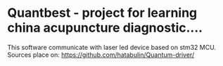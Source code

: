 # Quantbest - project for learning china acupuncture diagnostic....

This software communicate with laser led device based on stm32 MCU. 
Sources place on: https://github.com/hatabulin/Quantum-driver/
